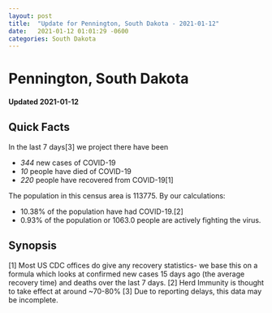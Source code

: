 ```yaml
---
layout: post
title:  "Update for Pennington, South Dakota - 2021-01-12"
date:   2021-01-12 01:01:29 -0600
categories: South Dakota
---
```


# Pennington, South Dakota
#### Updated 2021-01-12

## Quick Facts

In the last 7 days[3] we project there have been
- *344* new cases of COVID-19
- *10* people have died of COVID-19
- *220* people have recovered from COVID-19[1]

The population in this census area is 113775. By our calculations:
- 10.38% of the population have had COVID-19.[2]
- 0.93% of the population or 1063.0 people are actively fighting the virus.

## Synopsis




[1] Most US CDC offices do give any recovery statistics- we base this on a formula which looks at confirmed new cases
15 days ago (the average recovery time) and deaths over the last 7 days.
[2] Herd Immunity is thought to take effect at around ~70-80%
[3] Due to reporting delays, this data may be incomplete. 
    